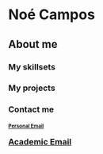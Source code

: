 <h1>Noé Campos </h1>
<h2>About me</h2>
<ul>
  
</ul>
<h3>
  My skillsets
</h3>
<h3>
  My projects
</h3>

<h3>
  Contact me
  <p>
    <font size="1">
    <a href = "mailto: campos.m.noe@gmail.com">Personal Email</a>
    </font>
  </p>
  <p>
    <a href = "mailto: camposn@oregonstate.edu">Academic Email</a>
  </p>
</h3>
<!--
**ncamposp/ncamposp** is a ✨ _special_ ✨ repository because its `README.md` (this file) appears on your GitHub profile.

Here are some ideas to get you started:

- 🔭 I’m currently working on ...
- 🌱 I’m currently learning ...
- 👯 I’m looking to collaborate on ...
- 🤔 I’m looking for help with ...
- 💬 Ask me about ...
- 📫 How to reach me: ...
- 😄 Pronouns: ...
- ⚡ Fun fact: ...
-->
